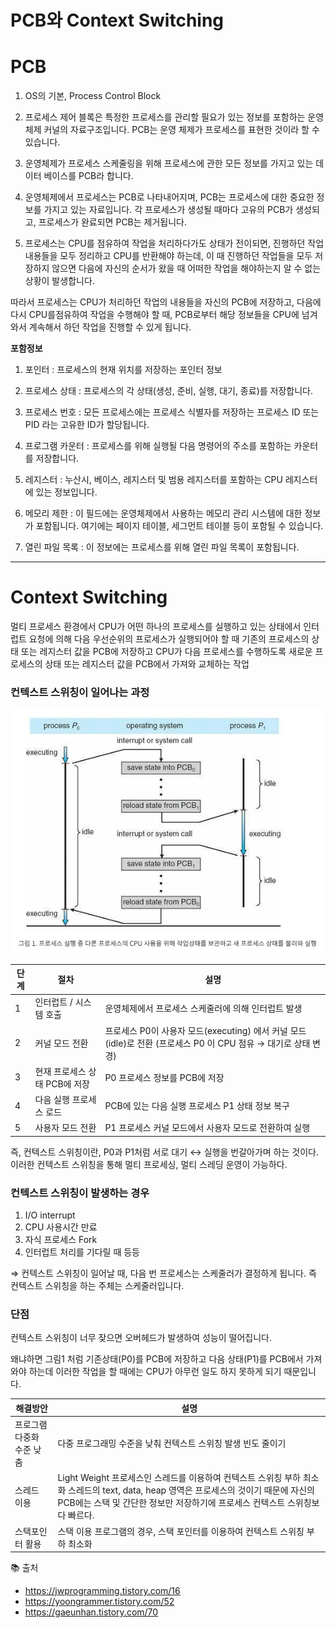 # PCB와 Context Switching

# **PCB**

1) OS의 기본, Process Control Block

2) 프로세스 제어 블록은 특정한 프로세스를 관리할 필요가 있는 정보를 포함하는 운영체제 커널의 자료구조입니다. PCB는 운영 체제가 프로세스를 표현한 것이라 할 수 있습니다. 

3) 운영체제가 프로세스 스케줄링을 위해 프로세스에 관한 모든 정보를 가지고 있는 데이터 베이스를 PCB라 합니다. 

4) 운영체제에서 프로세스는 PCB로 나타내어지며, PCB는 프로세스에 대한 중요한 정보를 가지고 있는 자료입니다. 각 프로세스가 생성될 때마다 고유의 PCB가 생성되고, 프로세스가 완료되면 PCB는 제거됩니다. 

5) 프로세스는 CPU를 점유하여 작업을 처리하다가도 상태가 전이되면, 진행하던 작업 내용들을 모두 정리하고 CPU를 반환해야 하는데, 이 때 진행하던 작업들을 모두 저장하지 않으면 다음에 자신의 순서가 왔을 때 어떠한 작업을 해야하는지 알 수 없는 상황이 발생합니다. 

따라서 프로세스는 CPU가 처리하던 작업의 내용들을 자신의 PCB에 저장하고, 다음에 다시 CPU를점유하여 작업을 수행해야 할 때, PCB로부터 해당 정보들을 CPU에 넘겨와서 계속해서 하던 작업을 진행할 수 있게 됩니다. 

**포함정보**

1) 포인터 : 프로세스의 현재 위치를 저장하는 포인터 정보

2) 프로세스 상태 : 프로세스의 각 상태(생성, 준비, 실행, 대기, 종료)를 저장합니다. 

3) 프로세스 번호 : 모든 프로세스에는 프로세스 식별자를 저장하는 프로세스 ID 또는 PID 라는 고유한 ID가 할당됩니다. 

4) 프로그램 카운터 : 프로세스를 위해 실행될 다음 명령어의 주소를 포함하는 카운터를 저장합니다. 

5) 레지스터 : 누산시, 베이스, 레지스터 및 범용 레지스터를 포함하는 CPU 레지스터에 있는 정보입니다. 

6) 메모리 제한 : 이 필드에는 운영체제에서 사용하는 메모리 관리 시스템에 대한 정보가 포함됩니다. 여기에는 페이지 테이블, 세그먼트 테이블 등이 포함될 수 있습니다. 

7) 열린 파일 목록 : 이 정보에는 프로세스를 위해 열린 파일 목록이 포함됩니다. 

---

# Context Switching

멀티 프로세스 환경에서 CPU가 어떤 하나의 프로세스를 실행하고 있는 상태에서 인터럽트 요청에 의해 다음 우선순위의 프로세스가 실행되어야 할 때 기존의 프로세스의 상태 또는 레지스터 값을 PCB에 저장하고 CPU가 다음 프로세스를 수행하도록 새로운 프로세스의 상태 또는 레지스터 값을 PCB에서 가져와 교체하는 작업

### 컨텍스트 스위칭이 일어나는 과정

![img.png](img/ye_ct.png)

| 단계 | 절차 | 설명 |
| --- | --- | --- |
| 1 | 인터럽트 / 시스템 호출 | 운영체제에서 프로세스 스케줄러에 의해 인터럽트 발생 |
| 2 | 커널 모드 전환 | 프로세스 P0이 사용자 모드(executing) 에서 커널 모드(idle)로 전환              (프로세스 P0 이 CPU 점유 → 대기로 상태 변경) |
| 3 | 현재 프로세스 상태 PCB에 저장 | P0 프로세스 정보를 PCB에 저장 |
| 4 | 다음 실행 프로세스 로드 | PCB에 있는 다음 실행 프로세스 P1 상태 정보 복구 |
| 5 | 사용자 모드 전환 | P1 프로세스 커널 모드에서 사용자 모드로 전환하여 실행 |

즉, 컨텍스트 스위칭이란, P0과  P1처럼 서로 대기 ↔ 실행을 번갈아가며 하는 것이다. 이러한 컨텍스트 스위칭을 통해 멀티 프로세싱, 멀티 스레딩 운영이 가능하다. 

### 컨텍스트 스위칭이 발생하는 경우

1. I/O interrupt
2. CPU 사용시간 만료
3. 자식 프로세스 Fork
4. 인터럽트 처리를 기다릴 때 등등

⇒ 컨텍스트 스위칭이 일어날 때, 다음 번 프로세스는 스케줄러가 결정하게 됩니다. 즉 컨텍스트 스위칭을 하는 주체는 스케줄러입니다.  

### 단점

컨텍스트 스위칭이 너무 잦으면 오버헤드가 발생하여 성능이 떨어집니다. 

왜냐하면 그림1 처럼 기존상태(P0)를 PCB에 저장하고 다음 상태(P1)를 PCB에서 가져와야 하는데 이러한 작업을 할 때에는 CPU가 아무런 일도 하지 못하게 되기 때문입니다. 

| 해결방안 | 설명 |
| --- | --- |
| 프로그램 다중화 수준 낮춤 | 다중 프로그래밍 수준을 낮춰 컨텍스트 스위칭 발생 빈도 줄이기 |
| 스레드 이용 | Light Weight 프로세스인 스레드를 이용하여 컨텍스트 스위칭 부하 최소화          스레드의 text, data, heap 영역은 프로세스의 것이기 때문에 자신의 PCB에는 스택 및 간단한 정보만 저장하기에 프로세스 컨텍스트 스위칭보다 빠르다.  |
| 스택포인터 활용 | 스택 이용 프로그램의 경우, 스택 포인터를 이용하여 컨텍스트 스위칭 부하 최소화 |

📚 출처

- https://jwprogramming.tistory.com/16
- https://yoongrammer.tistory.com/52
- https://gaeunhan.tistory.com/70